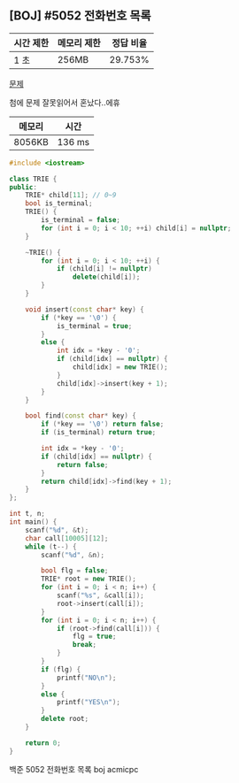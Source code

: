 ## [BOJ] #5052 전화번호 목록

| 시간 제한 | 메모리 제한 | 정답 비율 |
| --------- | ----------- | --------- |
| 1 초      | 256MB       | 29.753%   |

[문제](https://www.acmicpc.net/problem/5052)



첨에 문제 잘못읽어서 혼났다..에휴

| 메모리 | 시간   |
| ------ | ------ |
| 8056KB | 136 ms |

```c++
#include <iostream>

class TRIE {
public:
	TRIE* child[11]; // 0~9
	bool is_terminal;
	TRIE() {
		is_terminal = false;
		for (int i = 0; i < 10; ++i) child[i] = nullptr;
	}

	~TRIE() {
		for (int i = 0; i < 10; ++i) {
			if (child[i] != nullptr)
				delete(child[i]);
		}
	}

	void insert(const char* key) {
		if (*key == '\0') {
			is_terminal = true;
		}
		else {
			int idx = *key - '0';
			if (child[idx] == nullptr) {
				child[idx] = new TRIE();
			}
			child[idx]->insert(key + 1);
		}
	}

	bool find(const char* key) {
		if (*key == '\0') return false;
		if (is_terminal) return true;

		int idx = *key - '0';
		if (child[idx] == nullptr) {
			return false;
		}
		return child[idx]->find(key + 1);
	}
};

int t, n;
int main() {
	scanf("%d", &t);
	char call[10005][12];
	while (t--) {
		scanf("%d", &n);

		bool flg = false;
		TRIE* root = new TRIE();
		for (int i = 0; i < n; i++) {
			scanf("%s", &call[i]);
			root->insert(call[i]);
		}
		for (int i = 0; i < n; i++) {
			if (root->find(call[i])) {
				flg = true;
				break;
			}
		}
		if (flg) {
			printf("NO\n");
		}
		else {
			printf("YES\n");
		}
		delete root;
	}

	return 0; 
}
```





백준 5052 전화번호 목록 boj acmicpc

